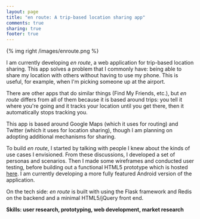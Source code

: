 ```yaml
---
layout: page
title: "en route: A trip-based location sharing app"
comments: true
sharing: true
footer: true
---
```

{% img right /images/enroute.png %}

I am currently developing *en route*, a web application for trip-based location sharing. This app solves a problem that I commonly have: being able to share my location with others without having to use my phone. This is useful, for example, when I'm picking someone up at the airport.

There are other apps that do similar things (Find My Friends, etc.), but *en route* differs from all of them because it is based around trips: you tell it where you're going and it tracks your location until you get there, then it automatically stops tracking you.

This app is based around Google Maps (which it uses for routing) and Twitter (which it uses for location sharing), though I am planning on adopting additional mechanisms for sharing.

To build *en route*, I started by talking with people I knew about the kinds of use cases I envisioned. From these discussions, I developed a set of personas and scenarios. Then I made some wireframes and conducted user testing, before building out a functional HTML5 prototype which is hosted [here](enroute.herokuapp.com). I am currently developing a more fully featured Android version of the application.

On the tech side: *en route* is built with using the Flask framework and Redis on the backend and a minimal HTML5/jQuery front end.
 
**Skills: user research, prototyping, web development, market research**